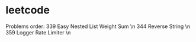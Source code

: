 # leetcode
Problems order:
339 Easy Nested List Weight Sum \n
344 Reverse String \n
359 Logger Rate Limiter \n
